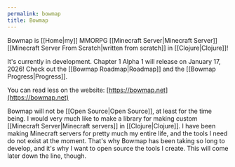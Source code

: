 ```yaml
---
permalink: bowmap
title: Bowmap
---
```


Bowmap is [[Home|my]] MMORPG [[Minecraft Server|Minecraft Server]] [[Minecraft Server From Scratch|written from scratch]] in [[Clojure|Clojure]]!

It's currently in development. Chapter 1 Alpha 1 will release on January 17, 2026! Check out the [[Bowmap Roadmap|Roadmap]] and the [[Bowmap Progress|Progress]].

You can read less on the website: [https://bowmap.net](https://bowmap.net)

Bowmap will not be [[Open Source|Open Source]], at least for the time being. I would very much like to make a library for making custom [[Minecraft Server|Minecraft servers]] in [[Clojure|Clojure]]. I have been making Minecraft servers for pretty much my entire life, and the tools I need do not exist at the moment. That's why Bowmap has been taking so long to develop, and it's why I want to open source the tools I create. This will come later down the line, though.
